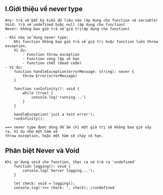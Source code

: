 ## I.Giới thiệu về never type

    Any: trả về bất kỳ kiểu dữ liệu nào (áp dụng cho function và variable)
    Void: trả về undefined hoặc null (áp dụng cho function)
    Never: không bao giờ trả về giá trị(áp dụng cho function)

    - Khi nào sử dụng never type:
        Khi function không bao giờ trả về giá trị hoặc function luôn throw exception.
        Ví dụ:
            - Function throw exception
            - Function vòng lặp vô hạn
            - Function chết (dead code)
    - Ví dụ:
        function handleException(errorMessage: string): never {
            throw Error(errorMessage)
        }

        function runInfinity(): void {
            while (true) {
                console.log('running...')
            }
        }

        handleException('just a test error');
        runInfinity();

    ==> never type được dùng để ám chỉ một giá trị sẽ không bao giờ xảy ra. Ví dụ như một hàm sẽ
    throw exception, hoặc một hàm sẽ chạy vô hạn.

## Phân biệt Never và Void

    Khi sử dụng void cho function, thực ra nó trả ra 'undefined'
        function logging(): void {
            console.log('Server logging...');
        }

        let check: void = logging();
        console.log('>>> check: ', check); //undefined
